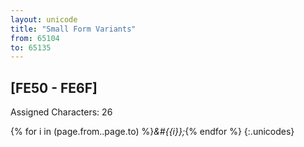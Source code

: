 ```yaml
---
layout: unicode
title: "Small Form Variants"
from: 65104
to: 65135
---
```


## 	[FE50 - FE6F]

Assigned Characters: 26

{% for i in (page.from..page.to) %}<i>&#{{i}};</i>{% endfor %}
{:.unicodes}

